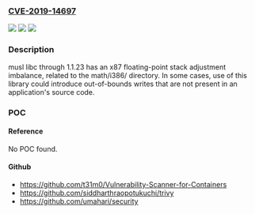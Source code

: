 ### [CVE-2019-14697](https://cve.mitre.org/cgi-bin/cvename.cgi?name=CVE-2019-14697)
![](https://img.shields.io/static/v1?label=Product&message=n%2Fa&color=blue)
![](https://img.shields.io/static/v1?label=Version&message=n%2Fa&color=blue)
![](https://img.shields.io/static/v1?label=Vulnerability&message=n%2Fa&color=brighgreen)

### Description

musl libc through 1.1.23 has an x87 floating-point stack adjustment imbalance, related to the math/i386/ directory. In some cases, use of this library could introduce out-of-bounds writes that are not present in an application's source code.

### POC

#### Reference
No POC found.

#### Github
- https://github.com/t31m0/Vulnerability-Scanner-for-Containers
- https://github.com/siddharthraopotukuchi/trivy
- https://github.com/umahari/security

